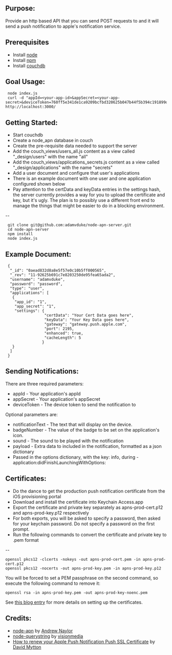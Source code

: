 Purpose:
-----------------

Provide an http based API that you can send POST requests to and it will send a push notification to apple's notification service.

Prerequisites
-----------------

* Install [node](http://nodejs.org/)
* Install [npm](http://npmjs.org/)
* Install [couchdb](http://couchdb.apache.org/)

Goal Usage:
-----------------

     node index.js
     curl -d "appId=<your-app-id>&appSecret=<your-app-secret>&deviceToken=760ff5e341de1ca9209bcfbd320625b047b44f5b394c191899dd5885a1f65bf2&notificationText=What%3F&badgeNumber=4&sound=default&payload=5+and+7" http://localhost:3000/

Getting Started:
-----------------

* Start couchdb
* Create a node_apn database in couch
* Create the pre-requisite data needed to support the server
 * Add the couch\_views/users\_all.js content as a view called "\_design/users" with the name "all"
 * Add the couch\_views/applications\_secrets.js content as a view called "\_design/applications" with the name "secrets"
 * Add a user document and configure that user's applications
 * There is an example document with one user and one application configured shown below
 * Pay attention to the certData and keyData entries in the settings hash, the server currently provides a way for you to upload the certificate and key, but it's ugly. The plan is to possibly use a different front end to manage the things that might be easier to do in a blocking environment.

--

     git clone git@github.com:adamvduke/node-apn-server.git
     cd node-apn-server
     npm install
     node index.js

Example Document:
----------------

     {
      "_id": "0aead832d8a8e5f57e0c10b5ff000565",
      "_rev": "11-92625b691c7e8203250de95fea65ada2",
      "username": "adamvduke",
      "password": "password",
      "type": "user",
      "applications": [
       {
        "app_id": "1",
        "app_secret": "1",
        "settings": {
                     "certData": "Your Cert Data goes here",
                     "keyData": "Your Key Data goes here",
                     "gateway": "gateway.push.apple.com",
                     "port": 2195,
                     "enhanced": true,
                     "cacheLength": 5
                    }
       }
      ]
     }

Sending Notifications:
----------------------

There are three required parameters:

* appId - Your application's appId
* appSecret - Your application's appSecret
* deviceToken - The device token to send the notification to

Optional parameters are:

* notificationText - The text that will display on the device.
* badgeNumber - The value of the badge to be set on the application's icon.
* sound - The sound to be played with the notification
* payload - Extra data to included in the notification, formatted as a json dictionary
 * Passed in the options dictionary, with the key: info, during -application:didFinishLaunchingWithOptions: 

Certificates:
-----------------

* Do the dance to get the production push notification certificate from the iOS provisioning portal
* Download and install the certificate into Keychain Access.app
* Export the certificate and private key separately as apns-prod-cert.p12 and apns-prod-key.p12 respectively
* For both exports, you will be asked to specify a password, then asked for your keychain password. Do not specify a password on the first prompt.
* Run the following commands to convert the certificate and private key to .pem format

--

    openssl pkcs12 -clcerts -nokeys -out apns-prod-cert.pem -in apns-prod-cert.p12
    openssl pkcs12 -nocerts -out apns-prod-key.pem -in apns-prod-key.p12

You will be forced to set a PEM passphrase on the second command, so execute the following command to remove it:

    openssl rsa -in apns-prod-key.pem -out apns-prod-key-noenc.pem

See [this blog entry](http://blog.serverdensity.com/2010/06/05/how-to-renew-your-apple-push-notification-push-ssl-certificate/) for more details on setting up the certificates.

Credits:
-----------------

* [node-apn](https://github.com/argon/node-apn) by [Andrew Naylor](https://github.com/argon)
* [node-querystring](https://github.com/visionmedia/node-querystring) by [visionmedia](https://github.com/visionmedia/)
* [How to renew your Apple Push Notification Push SSL Certificate](http://blog.serverdensity.com/2010/06/05/how-to-renew-your-apple-push-notification-push-ssl-certificate/) by [David Mytton](http://blog.serverdensity.com/author/dmytton/) 
